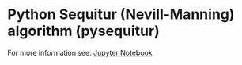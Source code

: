 # Python Sequitur (Nevill-Manning) algorithm (pysequitur)

For more information see: [Jupyter Notebook](https://github.com/markomanninen/pysequitur/blob/master/Python%20Sequitur%20Algorithms.ipynb)
